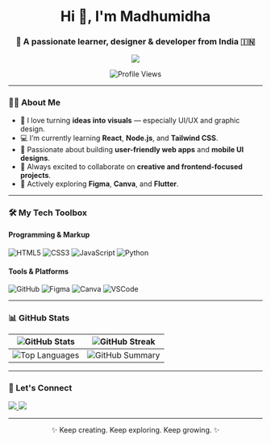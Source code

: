 <h1 align="center">Hi 👋, I'm Madhumidha</h1>
<h3 align="center">🌱 A passionate learner, designer & developer from India 🇮🇳</h3>

<p align="center">
  <a href="https://github.com/Madhumidha-S">
    <img src="https://readme-typing-svg.herokuapp.com?font=Fira+Code&size=20&pause=1000&color=00F7FF&center=true&vCenter=true&width=440&lines=Creative+Designer+%7C+UI%2FUX+Explorer;Code.+Design.+Repeat.;Always+Learning+Something+New+!">
  </a>
</p>

<p align="center">
  <img src="https://komarev.com/ghpvc/?username=Madhumidha-S&style=plastic&color=blueviolet" alt="Profile Views"/>
</p>

---

### 👩‍💻 About Me

- 🎨 I love turning **ideas into visuals** — especially UI/UX and graphic design.
- 💻 I’m currently learning **React**, **Node.js**, and **Tailwind CSS**.
- 📱 Passionate about building **user-friendly web apps** and **mobile UI designs**.
- 🎯 Always excited to collaborate on **creative and frontend-focused projects**.
- 🧠 Actively exploring **Figma**, **Canva**, and **Flutter**.

---

### 🛠️ My Tech Toolbox

#### Programming & Markup
![HTML5](https://img.shields.io/badge/HTML5-E34F26?style=for-the-badge&logo=html5)
![CSS3](https://img.shields.io/badge/CSS3-1572B6?style=for-the-badge&logo=css3)
![JavaScript](https://img.shields.io/badge/JavaScript-yellow?style=for-the-badge&logo=javascript)
![Python](https://img.shields.io/badge/Python-3776AB?style=for-the-badge&logo=python)

#### Tools & Platforms
![GitHub](https://img.shields.io/badge/GitHub-181717?style=for-the-badge&logo=github)
![Figma](https://img.shields.io/badge/Figma-F24E1E?style=for-the-badge&logo=figma)
![Canva](https://img.shields.io/badge/Canva-00C4CC?style=for-the-badge&logo=canva)
![VSCode](https://img.shields.io/badge/VSCode-007ACC?style=for-the-badge&logo=visual-studio-code)

---

### 📊 GitHub Stats

| ![GitHub Stats](https://github-readme-stats.vercel.app/api?username=Madhumidha-S&show_icons=true&theme=radical) | ![GitHub Streak](https://github-readme-streak-stats.herokuapp.com/?user=Madhumidha-S&theme=radical) |
| --- | --- |
| ![Top Languages](https://github-readme-stats.vercel.app/api/top-langs/?username=Madhumidha-S&theme=radical&layout=compact) | ![GitHub Summary](https://github-readme-stats.vercel.app/api?username=Madhumidha-S&show_icons=true&locale=en&count_private=true&hide_rank=true&custom_title=My%20GitHub%20Summary&disable_animations=true&theme=radical) |



---

### 🤝 Let's Connect

<p>
  <a href="https://www.linkedin.com/in/madhumidha-s-0579bb214/">
    <img src="https://img.shields.io/badge/LinkedIn-0077B5?style=for-the-badge&logo=linkedin&logoColor=white" />
  </a>
  <a href="mailto:madhumidha072005@gmail.com">
    <img src="https://img.shields.io/badge/Gmail-D14836?style=for-the-badge&logo=gmail&logoColor=white" />
  </a>
</p>

---

<p align="center">✨ Keep creating. Keep exploring. Keep growing. ✨</p>
